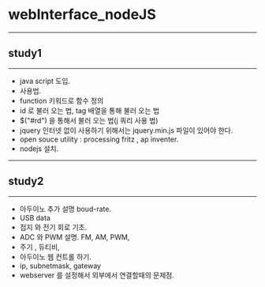 # webInterface_nodeJS
- - -
## study1
- - - 
* java script 도입.  
* <script></script> 사용법.  
* function 키워드로 함수 정의  
* id 로 불러 오는 법, tag 배열을 통해 불러 오는 법  
* $("#rd") 을 통해서 불러 오는 법(j 쿼리 사용 법)  
* jquery 인터넷 없이 사용하기 위해서는 jquery.min.js  파일이 있어야 한다. 
* open souce utility : processing fritz , ap inventer. 
* nodejs 설치.
- - -
## study2
- - -
* 아두이노 추가 설명 boud-rate.  
* USB data 
* 접지 와 전기 회로 기초.
* ADC 와 PWM 설명.  FM, AM, PWM, 
* 주기 , 듀티비, 
* 아두이노 웹 컨트롤 하기. 
* ip, subnetmask, gateway
* webserver 를 설정해서 외부에서 연결할때의 문제점. 